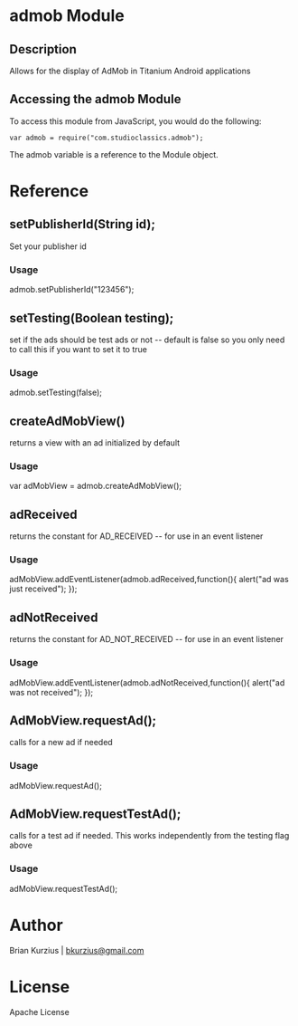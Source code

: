 # admob Module

## Description

Allows for the display of AdMob in Titanium Android applications

## Accessing the admob Module

To access this module from JavaScript, you would do the following:

	var admob = require("com.studioclassics.admob");

The admob variable is a reference to the Module object.	

# Reference

## setPublisherId(String id);

Set your publisher id

### Usage
admob.setPublisherId("123456");


## setTesting(Boolean testing);

set if the ads should be test ads or not -- 
default is false so you only need to call this if you want to set it to true

### Usage
admob.setTesting(false);


## createAdMobView()

returns a view with an ad initialized by default

### Usage
var adMobView = admob.createAdMobView();

## adReceived

returns the constant for AD_RECEIVED -- for use in an event listener

### Usage
adMobView.addEventListener(admob.adReceived,function(){
    alert("ad was just received");
});

## adNotReceived

returns the constant for AD_NOT_RECEIVED -- for use in an event listener

### Usage
adMobView.addEventListener(admob.adNotReceived,function(){
    alert("ad was not received");
});


## AdMobView.requestAd();

calls for a new ad if needed

### Usage

adMobView.requestAd();

## AdMobView.requestTestAd();

calls for a test ad if needed. This works independently from the testing flag above

### Usage

adMobView.requestTestAd();



# Author

Brian Kurzius | bkurzius@gmail.com

# License

Apache License

